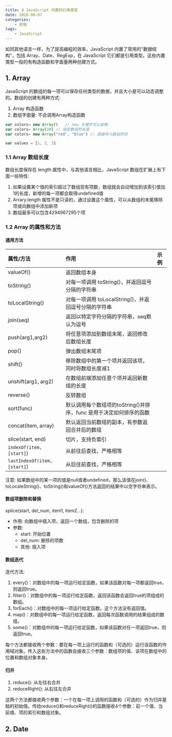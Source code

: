 ```yaml
---
title: 4 JavaScript 内置的引用类型
date: 2020-08-07
categories:
    - 前端
tags:
	- JavaScript
---
```

如同其他语言一样，为了提高编程的效率，JavaScript 内置了常用的"数据结构"，包括 Array、Date、RegExp，在 JavaScript 它们都是引用类型。这些内置类型一般的有构造函数和字面量两种创建方式。
<!-- more -->


## 1. Array
JavaScript 的数组的每一项可以保存任何类型的数据，并且大小是可以动态调整的。数组的创建有两种方式:
1. Array 构造函数
2. 数组字面量: 不会调用Array构造函数

```js
var colors= new Array()   // new 关键字可以省略
var colors= Array(20) // 指定数组的长度
var colors= new Array("red", "blue") // 直接传入数组的项

var values = [1, 2, 3]
```

### 1.1 Array 数组长度
数组长度保存在 length 属性中，与其他语言相比，JavaScript 数组在扩展上有下面一些特性:
1. 如果设置某个值的索引超过了数组现有项数，数组就会自动增加到该索引值加1的长度，新增的每一项都会取得undefined值
2. Arrary.length 属性不是只读的，通过设置这个属性，可以从数组的末尾移除项或向数组中添加新项
3. 数组最多可以包含4294967295个项

### 1.2 Array 的属性和方法
#### 通用方法
|属性/方法|作用|示例|
|:---|:---|:---|
|valueOf()|返回数组本身||
|toString()|对每一项调用 toString()，并返回逗号分隔的字符串||
|toLocalString()|对每一项调用 toLocalString()，并返回逗号分隔的字符串||
|join(seq)|返回以特定字符分隔的字符串，seq默认为逗号||
|push(arg1,arg2)|将任意项添加到数组末尾，返回修改后数组长度||
|pop()|弹出数组末尾项||
|shift()|移除数组中的第一个项并返回该项，同时将数组长度减1||
|unshift(arg1, arg2)|在数组前端添加任意个项并返回新数组的长度||
|reverse()|反转数组||
|sort(func)|默认调用每个数组项的toString()并排序，func 是用于决定如何排序的函数||
|concat(item, array)|默认返回当前数组的副本，有参数返回合并后的数组||
|slice(start, end)|切片，支持负索引|
|`indexOf(item, [start]`)|从前往后查找，严格相等||
|`lastIndexOf(item, [start]`)|从后往前查找，严格相等||

注意: 如果数组中的某一项的值是null或者undefined，那么该值在join()、toLocaleString()、toString()和valueOf()方法返回的结果中以空字符串表示。

#### 数组项删除和替换
splice(start, del_num, item1, item2...): 
- 作用: 向数组中插入项，返回一个数组，包含删除的项
- 参数:
    - start: 开始位置
    - del_num: 删除的项数
    - 其他: 插入项

#### 数组迭代
迭代方法:
1. every()：对数组中的每一项运行给定函数，如果该函数对每一项都返回true，则返回true。
2. filter()：对数组中的每一项运行给定函数，返回该函数会返回true的项组成的数组。
3. forEach()：对数组中的每一项运行给定函数。这个方法没有返回值。
4. map()：对数组中的每一项运行给定函数，返回每次函数调用的结果组成的数组。
5. some()：对数组中的每一项运行给定函数，如果该函数对任一项返回true，则返回true。

每个方法都接收两个参数：要在每一项上运行的函数和（可选的）运行该函数的作用域对象。传入这些方法中的函数会接收三个参数：数组项的值、该项在数组中的位置和数组对象本身。


#### 归并
1. reduce(): 从左往右合并
2. reduceRight(): 从右往左合并

这两个方法都接收两个参数：一个在每一项上调用的函数和（可选的）作为归并基础的初始值。传给reduce()和reduceRight()的函数接收4个参数：前一个值、当前值、项的索引和数组对象。

## 2. Date 
